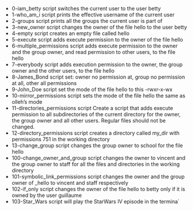 - 0-iam_betty script switches the current user to the user betty 
- 1-who_am_i script prints the effective username of the current user
- 2-groups script prints all the groups the current user is part of
- 3-new_owner script changes the owner of the file hello to the user betty
- 4-empty script creates an empty file called hello
- 5-execute script adds execute permission to the owner of the file hello
- 6-multiple_permissions script adds execute permission to the owner and the group owner, and read permission to other users, to the file hello
- 7-everybody script adds execution permission to the owner, the group owner and the other users, to the file hello
- 8-James_Bond script set: owner no permission at, group no permission at all, other all permissions
- 9-John_Doe script set the mode of the file hello to this -rwxr-x-wx
- 10-mirror_permissions script sets the mode of the file hello the same as olleh’s mode
- 11-directories_permissions script 
Create a script that adds execute permission to all subdirectories of the current directory for the owner, the group owner and all other users. Regular files should not be changed.
- 12-directory_permissions script creates a directory called my_dir with permissions 751 in the working directory
- 13-change_group script changes the group owner to school for the file hello
- 100-change_owner_and_group script changes the owner to vincent and the group owner to staff for all the files and directories in the working directory
- 101-symbolic_link_permissions script changes the owner and the group owner of _hello to vincent and staff respectively
- 102-if_only script changes the owner of the file hello to betty only if it is owned by the user guillaume
- 103-Star_Wars script will play the StarWars IV episode in the termina` 

